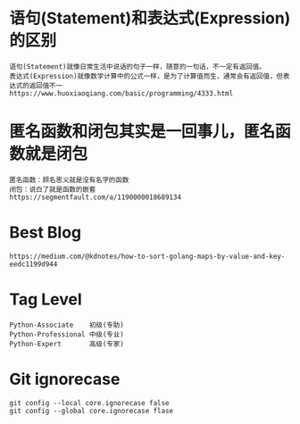 [This is a comment that will be hidden.]: # 
[This is a comment that will be hidden.]: # 
[This is a comment that will be hidden.]: # 
# 语句(Statement)和表达式(Expression)的区别
    语句(Statement)就像日常生活中说话的句子一样，随意的一句话，不一定有返回值。
    表达式(Expression)就像数学计算中的公式一样，是为了计算值而生，通常会有返回值，但表达式的返回值不一
    https://www.huoxiaoqiang.com/basic/programming/4333.html

# 匿名函数和闭包其实是一回事儿，匿名函数就是闭包
    匿名函数：顾名思义就是没有名字的函数
    闭包：说白了就是函数的嵌套
    https://segmentfault.com/a/1190000018689134

# Best Blog
    https://medium.com/@kdnotes/how-to-sort-golang-maps-by-value-and-key-eedc1199d944

# Tag Level
    Python-Associate    初级(专助)
    Python-Professional 中级(专业)
    Python-Expert       高级(专家)

# Git ignorecase
    git config --local core.ignorecase false
    git config --global core.ignorecase flase
